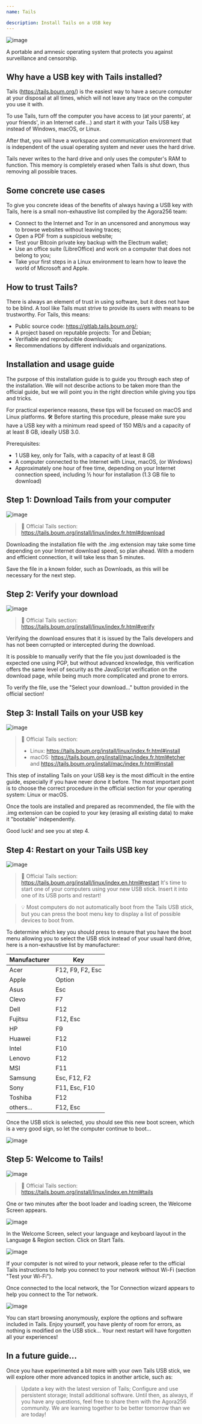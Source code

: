 ```yaml
---
name: Tails

description: Install Tails on a USB key
---
```


![image](assets/cover.jpeg)

A portable and amnesic operating system that protects you against surveillance and censorship.

## Why have a USB key with Tails installed?

Tails (https://tails.boum.org/) is the easiest way to have a secure computer at your disposal at all times, which will not leave any trace on the computer you use it with.

To use Tails, turn off the computer you have access to (at your parents', at your friends', in an Internet café...) and start it with your Tails USB key instead of Windows, macOS, or Linux.

After that, you will have a workspace and communication environment that is independent of the usual operating system and never uses the hard drive.

Tails never writes to the hard drive and only uses the computer's RAM to function. This memory is completely erased when Tails is shut down, thus removing all possible traces.

## Some concrete use cases

To give you concrete ideas of the benefits of always having a USB key with Tails, here is a small non-exhaustive list compiled by the Agora256 team:

- Connect to the Internet and Tor in an uncensored and anonymous way to browse websites without leaving traces;
- Open a PDF from a suspicious website;
- Test your Bitcoin private key backup with the Electrum wallet;
- Use an office suite (LibreOffice) and work on a computer that does not belong to you;
- Take your first steps in a Linux environment to learn how to leave the world of Microsoft and Apple.

## How to trust Tails?

There is always an element of trust in using software, but it does not have to be blind. A tool like Tails must strive to provide its users with means to be trustworthy. For Tails, this means:

- Public source code: https://gitlab.tails.boum.org/;
- A project based on reputable projects: Tor and Debian;
- Verifiable and reproducible downloads;
- Recommendations by different individuals and organizations.

## Installation and usage guide

The purpose of this installation guide is to guide you through each step of the installation. We will not describe actions to be taken more than the official guide, but we will point you in the right direction while giving you tips and tricks.

For practical experience reasons, these tips will be focused on macOS and Linux platforms.
🛠️
Before starting this procedure, please make sure you have a USB key with a minimum read speed of 150 MB/s and a capacity of at least 8 GB, ideally USB 3.0.

Prerequisites:

- 1 USB key, only for Tails, with a capacity of at least 8 GB
- A computer connected to the Internet with Linux, macOS, (or Windows)
- Approximately one hour of free time, depending on your Internet connection speed, including ½ hour for installation (1.3 GB file to download)

## Step 1: Download Tails from your computer

![image](assets/1.jpeg)

> 🔗 Official Tails section: https://tails.boum.org/install/linux/index.fr.html#download

Downloading the installation file with the .img extension may take some time depending on your Internet download speed, so plan ahead. With a modern and efficient connection, it will take less than 5 minutes.

Save the file in a known folder, such as Downloads, as this will be necessary for the next step.

## Step 2: Verify your download

![image](assets/2.jpeg)

> 🔗 Official Tails section: https://tails.boum.org/install/linux/index.fr.html#verify

Verifying the download ensures that it is issued by the Tails developers and has not been corrupted or intercepted during the download.

It is possible to manually verify that the file you just downloaded is the expected one using PGP, but without advanced knowledge, this verification offers the same level of security as the JavaScript verification on the download page, while being much more complicated and prone to errors.

To verify the file, use the "Select your download..." button provided in the official section!

## Step 3: Install Tails on your USB key

![image](assets/3.jpeg)

> 🔗 Official Tails section:
>
> - Linux: https://tails.boum.org/install/linux/index.fr.html#install
> - macOS: https://tails.boum.org/install/mac/index.fr.html#etcher and https://tails.boum.org/install/mac/index.fr.html#install

This step of installing Tails on your USB key is the most difficult in the entire guide, especially if you have never done it before. The most important point is to choose the correct procedure in the official section for your operating system: Linux or macOS.

Once the tools are installed and prepared as recommended, the file with the .img extension can be copied to your key (erasing all existing data) to make it "bootable" independently.

Good luck! and see you at step 4.

## Step 4: Restart on your Tails USB key

![image](assets/4.jpeg)

> 🔗 Official Tails section: https://tails.boum.org/install/linux/index.en.html#restart
> It's time to start one of your computers using your new USB stick. Insert it into one of its USB ports and restart!

> 💡 Most computers do not automatically boot from the Tails USB stick, but you can press the boot menu key to display a list of possible devices to boot from.

To determine which key you should press to ensure that you have the boot menu allowing you to select the USB stick instead of your usual hard drive, here is a non-exhaustive list by manufacturer:

| Manufacturer | Key              |
| ------------ | ---------------- |
| Acer         | F12, F9, F2, Esc |
| Apple        | Option           |
| Asus         | Esc              |
| Clevo        | F7               |
| Dell         | F12              |
| Fujitsu      | F12, Esc         |
| HP           | F9               |
| Huawei       | F12              |
| Intel        | F10              |
| Lenovo       | F12              |
| MSI          | F11              |
| Samsung      | Esc, F12, F2     |
| Sony         | F11, Esc, F10    |
| Toshiba      | F12              |
| others...    | F12, Esc         |

Once the USB stick is selected, you should see this new boot screen, which is a very good sign, so let the computer continue to boot...

![image](assets/5.jpeg)

## Step 5: Welcome to Tails!

![image](assets/6.jpeg)

> 🔗 Official Tails section: https://tails.boum.org/install/linux/index.en.html#tails

One or two minutes after the boot loader and loading screen, the Welcome Screen appears.

![image](assets/7.jpeg)

In the Welcome Screen, select your language and keyboard layout in the Language & Region section. Click on Start Tails.

![image](assets/8.jpeg)

If your computer is not wired to your network, please refer to the official Tails instructions to help you connect to your network without Wi-Fi (section "Test your Wi-Fi").

Once connected to the local network, the Tor Connection wizard appears to help you connect to the Tor network.

![image](assets/9.jpeg)

You can start browsing anonymously, explore the options and software included in Tails. Enjoy yourself, you have plenty of room for errors, as nothing is modified on the USB stick... Your next restart will have forgotten all your experiences!

## In a future guide...

Once you have experimented a bit more with your own Tails USB stick, we will explore other more advanced topics in another article, such as:

> Update a key with the latest version of Tails; Configure and use persistent storage; Install additional software.
> Until then, as always, if you have any questions, feel free to share them with the Agora256 community. We are learning together to be better tomorrow than we are today!

